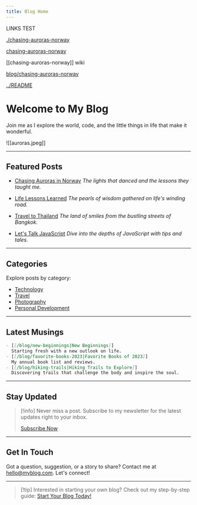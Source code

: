 ```yaml
---
title: Blog Home
---
```


LINKS TEST

[./chasing-auroras-norway](./chasing-auroras-norway)

[chasing-auroras-norway](chasing-auroras-norway)

[[chasing-auroras-norway]] wiki

[blog/chasing-auroras-norway](blog/chasing-auroras-norway)

[../README](../README)

# Welcome to My Blog

Join me as I explore the world, code, and the little things in life that make it wonderful.

![[auroras.jpeg]]

---

## Featured Posts

- [Chasing Auroras in Norway](/blog/chasing-auroras-norway)
  _The lights that danced and the lessons they taught me._
  
- [Life Lessons Learned](/blog/life-lessons-learned)
  _The pearls of wisdom gathered on life's winding road._

- [Travel to Thailand](/blog/travel-thailand)
  _The land of smiles from the bustling streets of Bangkok._

- [Let's Talk JavaScript](/blog/javascript-tips)
  _Dive into the depths of JavaScript with tips and tales._

---

## Categories

Explore posts by category:

- [Technology](/blog/category/technology)
- [Travel](/blog/category/travel)
- [Photography](/blog/category/photography)
- [Personal Development](/blog/category/personal-development)

---

## Latest Musings

```md
- [[/blog/new-beginnings|New Beginnings]]
  Starting fresh with a new outlook on life.
- [[/blog/favorite-books-2023|Favorite Books of 2023]]
  My annual book list and reviews.
- [[/blog/hiking-trails|Hiking Trails to Explore]]
  Discovering trails that challenge the body and inspire the soul.
```

---

## Stay Updated

> [!info] Never miss a post. Subscribe to my newsletter for the latest updates right to your inbox.
>
> [Subscribe Now](/subscribe)

---

## Get In Touch

Got a question, suggestion, or a story to share? Contact me at [hello@myblog.com](mailto:hello@myblog.com). Let's connect!

---

> [!tip] Interested in starting your own blog? Check out my step-by-step guide: [Start Your Blog Today!](/blog/start-blogging)

